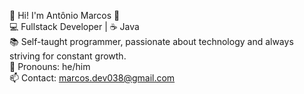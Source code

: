 👤 Hi! I'm Antônio Marcos 👋  
💻 Fullstack Developer | ☕ Java  
📚 Self-taught programmer, passionate about technology and always striving for constant growth.  
📌 Pronouns: he/him  
📫 Contact: marcos.dev038@gmail.com
